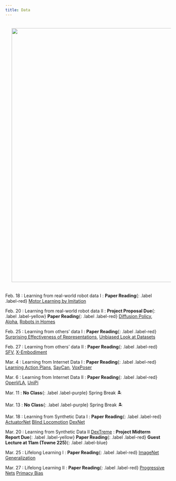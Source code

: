 ```yaml
---
title: Data
---
```


<img src="/real_world_robot_learning_sp25/assets/images/data.png" style="width:800px; height:auto; padding:20px;">

Feb. 18
: Learning from real-world robot data I
  : **Paper Reading**{: .label .label-red} [Motor Learning by Imitation](https://pmc.ncbi.nlm.nih.gov/articles/PMC1693137/pdf/12689379.pdf)

Feb. 20
: Learning from real-world robot data II
  : **Project Proposal Due**{: .label .label-yellow} **Paper Reading**{: .label .label-red} [Diffusion Policy](https://arxiv.org/pdf/2303.04137v5), [Aloha](https://arxiv.org/pdf/2304.13705), [Robots in Homes](https://arxiv.org/abs/2311.16098)


Feb. 25
: Learning from others’ data I 
  : **Paper Reading**{: .label .label-red} [Surprising Effectiveness of Representations](https://arxiv.org/pdf/2112.01511), [Unbiased Look at Datasets](https://openreview.net/pdf?id=qVc7NWYTRZ6)

Feb. 27
: Learning from others’ data II
  : **Paper Reading**{: .label .label-red} [SFV](https://arxiv.org/abs/1810.03599), [X-Embodiment](https://arxiv.org/pdf/2402.19432)

Mar. 4
: Learning from Internet Data I
  : **Paper Reading**{: .label .label-red} [Learning Action Plans](https://ojs.aaai.org/index.php/AAAI/article/view/9671), [SayCan](https://arxiv.org/abs/2204.01691), [VoxPoser](https://arxiv.org/abs/2307.05973)

Mar. 6 
: Learning from Internet Data II
  : **Paper Reading**{: .label .label-red} [OpenVLA](https://arxiv.org/abs/2406.09246), [UniPi](https://arxiv.org/abs/2310.06114)


Mar. 11
: **No Class**{: .label .label-purple} Spring Break 🏝️
  

Mar. 13
: **No Class**{: .label .label-purple} Spring Break 🏝️
  

Mar. 18
: Learning from Synthetic Data I
  : **Paper Reading**{: .label .label-red} [ActuatorNet](https://arxiv.org/pdf/1901.08652) [Blind Locomotion](https://www.science.org/doi/10.1126/scirobotics.abc5986) [DexNet](https://arxiv.org/abs/1703.09312)

Mar. 20
: Learning from Synthetic Data II [DexTreme](https://arxiv.org/abs/2210.13702) 
  : **Project Midterm Report Due**{: .label .label-yellow} **Paper Reading**{: .label .label-red}  **Guest Lecture at 11am (Towne 225)**{: .label .label-blue}

Mar. 25
: Lifelong Learning I 
  : **Paper Reading**{: .label .label-red} [ImageNet Generalization](https://arxiv.org/abs/1902.10811)

Mar. 27
: Lifelong Learning II 
  : **Paper Reading**{: .label .label-red} [Progressive Nets](https://arxiv.org/abs/1606.04671) [Primacy Bias](https://proceedings.mlr.press/v162/nikishin22a/nikishin22a.pdf)

